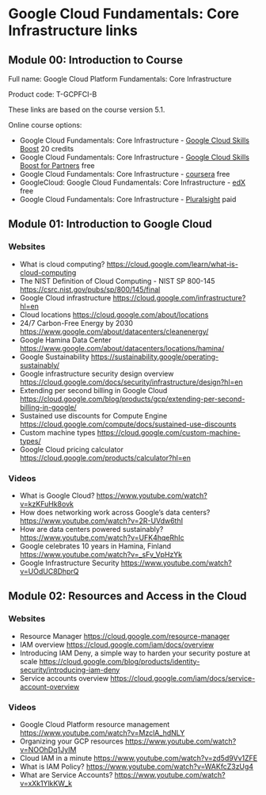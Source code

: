 # Google Cloud Fundamentals: Core Infrastructure links

## Module 00: Introduction to Course
Full name: Google Cloud Platform Fundamentals: Core Infrastructure

Product code: T-GCPFCI-B

These links are based on the course version 5.1.

Online course options:
- Google Cloud Fundamentals: Core Infrastructure - [Google Cloud Skills Boost](https://www.cloudskillsboost.google/course_templates/60) 20 credits
- Google Cloud Fundamentals: Core Infrastructure - [Google Cloud Skills Boost for Partners](https://partner.cloudskillsboost.google/course_templates/60) free
- Google Cloud Fundamentals: Core Infrastructure - [coursera](https://www.coursera.org/learn/gcp-fundamentals) free
- GoogleCloud: Google Cloud Fundamentals: Core Infrastructure - [edX](https://www.edx.org/learn/computer-programming/google-cloud-google-cloud-fundamentals-core-infrastructure) free
- Google Cloud Fundamentals: Core Infrastructure - [Pluralsight](https://www.pluralsight.com/courses/google-cloud-fundamentals-core-infrastructure) paid

## Module 01: Introduction to Google Cloud

### Websites

- What is cloud computing? https://cloud.google.com/learn/what-is-cloud-computing
- The NIST Definition of Cloud Computing - NIST SP 800-145 https://csrc.nist.gov/pubs/sp/800/145/final
- Google Cloud infrastructure https://cloud.google.com/infrastructure?hl=en
- Cloud locations https://cloud.google.com/about/locations
- 24/7 Carbon-Free Energy by 2030 https://www.google.com/about/datacenters/cleanenergy/
- Google Hamina Data Center https://www.google.com/about/datacenters/locations/hamina/
- Google Sustainability https://sustainability.google/operating-sustainably/
- Google infrastructure security design overview https://cloud.google.com/docs/security/infrastructure/design?hl=en
- Extending per second billing in Google Cloud https://cloud.google.com/blog/products/gcp/extending-per-second-billing-in-google/
- Sustained use discounts for Compute Engine https://cloud.google.com/compute/docs/sustained-use-discounts
- Custom machine types https://cloud.google.com/custom-machine-types/
- Google Cloud pricing calculator https://cloud.google.com/products/calculator?hl=en


### Videos

- What is Google Cloud? https://www.youtube.com/watch?v=kzKFuHk8ovk
- How does networking work across Google’s data centers? https://www.youtube.com/watch?v=2R-UVdw6thI
- How are data centers powered sustainably? https://www.youtube.com/watch?v=UFK4hqeRhIc
- Google celebrates 10 years in Hamina, Finland https://www.youtube.com/watch?v=_sFv_VpHzYk
- Google Infrastructure Security https://www.youtube.com/watch?v=UOdUC8DhprQ


## Module 02: Resources and Access in the Cloud

### Websites
- Resource Manager https://cloud.google.com/resource-manager
- IAM overview https://cloud.google.com/iam/docs/overview
- Introducing IAM Deny, a simple way to harden your security posture at scale https://cloud.google.com/blog/products/identity-security/introducing-iam-deny
- Service accounts overview https://cloud.google.com/iam/docs/service-account-overview

### Videos
- Google Cloud Platform resource management https://www.youtube.com/watch?v=MzclA_hdNLY
- Organizing your GCP resources https://www.youtube.com/watch?v=NOOhDq1JyIM
- Cloud IAM in a minute https://www.youtube.com/watch?v=zd5d9Vv1ZFE
- What is IAM Policy? https://www.youtube.com/watch?v=WAKfcZ3zUg4
- What are Service Accounts? https://www.youtube.com/watch?v=xXk1YlkKW_k

